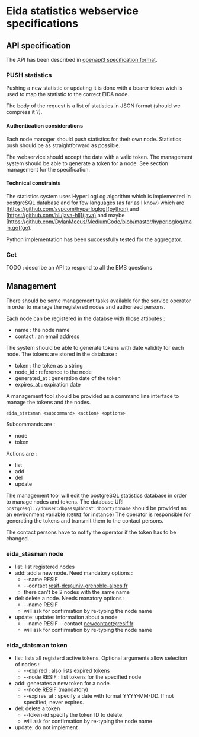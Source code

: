 # Eida statistics webservice specifications

## API specification

The API has been described in [openapi3 specification format](./ingestor_openapi3.yaml).


### PUSH statistics
Pushing a new statistic or updating it is done with a bearer token wich is used to map the statistic to the correct EIDA node.

The body of the request is a list of statistics in JSON format (should we compress it ?).

#### Authentication considerations

Each node manager should push statistics for their own node. Statistics push should be as straightforward as possible.

The webservice should accept the data with a valid token. The management system should be able to generate a token for a node. See section management for the specification.

#### Technical constraints

The statistics system uses HyperLogLog algorithm which is implemented in postgreSQL database and for few languages (as far as I know) which are [https://github.com/svpcom/hyperloglog](python) and [https://github.com/hll/java-hll](java) and maybe [https://github.com/DylanMeeus/MediumCode/blob/master/hyperloglog/main.go](go).

Python implementation has been successfully tested for the aggregator.

### Get

TODO : describe an API to respond to all the EMB questions

## Management

There should be some management tasks available for the service operator in order to manage the registered nodes and authorized persons.

Each node can be registered in the databse with those attibutes :

  - name : the node name
  - contact : an email address

The system should be able to generate tokens with date validity for each node. The tokens are stored in the database :

  - token : the token as a string
  - node_id : reference to the node
  - generated_at : generation date of the token
  - expires_at : expiration date
  
A management tool should be provided as a command line interface to manage the tokens and the nodes.

    eida_statsman <subcommand> <action> <options>

Subcommands are :

  - node
  - token
  
Actions are :

  - list
  - add
  - del
  - update
  
The management tool will edit the postgreSQL statistics database in order to manage nodes and tokens. The database URI `postgresql://dbuser:dbpass@dbhost:dbport/dbname` should be provided as an environment variable (`DBURI` for instance)
The operator is responsible for generating the tokens and transmit them to the contact persons.

The contact persons have to notify the operator if the token has to be changed.


  
### eida_stasman node

   - list: list registered nodes
   - add: add a new node. Need mandatory options :
     - --name RESIF
     - --contact resif-dc@univ-grenoble-alpes.fr
     - there can't be 2 nodes with the same name
   - del: delete a node. Needs manatory options :
     - --name RESIF
     - will ask for confirmation by re-typing the node name
   - update: updates information about a node
     - --name RESIF --contact newcontact@resif.fr
     - will ask for confirmation by re-typing the node name
     
### eida_statsman token

  - list: lists all registerd active tokens. Optional arguments allow selection of nodes :
    - --expired : also lists expired tokens
    - --node RESIF : list tokens for the specified node
  - add: generates a new token for a node.
    - --node RESIF (mandatory)
    - --expires_at : specify a date with format YYYY-MM-DD. If not specified, never expires.
  - del: delete a token
    - --token-id specify the token ID to delete.
     - will ask for confirmation by re-typing the node name
  - update: do not implement 


